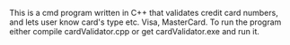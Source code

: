 This is a cmd program written in C++ that validates credit card numbers, and lets user know card's type etc. Visa, MasterCard.
To run the program either compile cardValidator.cpp or get cardValidator.exe and run it.